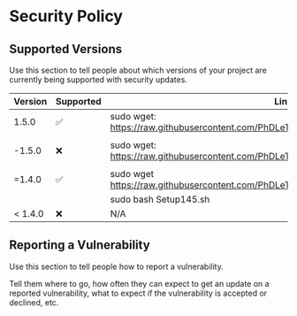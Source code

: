 # Security Policy

## Supported Versions

Use this section to tell people about which versions of your project are
currently being supported with security updates.

| Version | Supported          | Link Install  |
| ------- | ------------------ |---------------|
| 1.5.0   | :white_check_mark: | sudo wget: https://raw.githubusercontent.com/PhDLeToanThang/guacamole/main/setup150.sh |
|         |                    |               |
|-1.5.0   | :x:                | sudo wget: https://raw.githubusercontent.com/PhDLeToanThang/guacamole/main/Update1.4to1.5.sh |
|         |                    |               |
|=1.4.0   | :white_check_mark: | sudo wget https://raw.githubusercontent.com/PhDLeToanThang/guacamole/main/Setup145.sh |
|         |                    | sudo bash Setup145.sh  |
| < 1.4.0 | :x:                | N/A           |

## Reporting a Vulnerability

Use this section to tell people how to report a vulnerability.

Tell them where to go, how often they can expect to get an update on a
reported vulnerability, what to expect if the vulnerability is accepted or
declined, etc.
